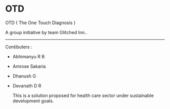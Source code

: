 # OTD

OTD ( The One Touch Diagnosis )

A group initiative by team Glitched Inn..

---

Contibuters : 
- Abhimanyu R B
- Amrose Sakaria
- Dhanush G
- Devanath D R

  This is a solution proposed for health care sector under sustainable development goals.

